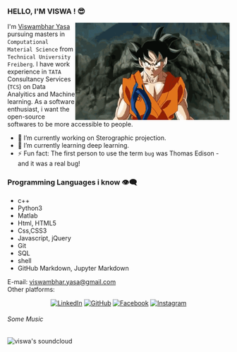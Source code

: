 ### HELLO, I'M VISWA ! :sunglasses:

<img align="right" src="https://github.com/viswambhar-yasa/Viswambhar-yasa/raw/master/giphy.gif"  width="350" height="220"/>

I'm [Viswambhar Yasa](https://github.com/viswambhar-yasa) pursuing masters in `Computational Material Science` from `Technical University Freiberg`. I have work experience in `TATA` Consultancy Services (`TCS`) on Data Analyitics and Machine learning. As a software enthusiast, i want the open-source softwares to be more accessible to people. 

- 🔭 I’m currently working on Sterographic projection.
- 🌱 I’m currently learning deep learning.
- ⚡ Fun fact: The first person to use the term `bug` was Thomas Edison - and it was a real bug!


### Programming Languages i know :eye_speech_bubble: 
- c++
- Python3
- Matlab
- Html, HTML5
- Css,CSS3
- Javascript, jQuery
- Git
- SQL
- shell
- GitHub Markdown, Jupyter Markdown


E-mail: [viswambhar.yasa@gmail.com](mailto:viswambhar.yasa@gmail.com)\
Other platforms:
<p align="center">
  <a href="https://www.linkedin.com/in/viswambhar-reddy-yasa-2ab5051aa/"><img src="https://img.shields.io/badge/LinkedIn--_.svg?style=flat-square&color=0077B5&logo=linkedin" alt="LinkedIn"></a>
  <a href="https://github.com/viswambhar-yasa"><img src="https://img.shields.io/badge/GitHub--_.svg?style=flat-square&color=181717&labelColor=181717&logo=github" alt="GitHub"></a>
  <a href="https://www.facebook.com/vishwa.HeArTtHrOb143/"><img src="https://img.shields.io/badge/Facebook-FB-blue" alt="Facebook"></a>
  <a href="https://www.instagram.com/viswambhar.yasa/"><img src="https://img.shields.io/badge/Instagram-IN-orange" alt="Instagram"></a>
</p>


###### Some Music
<a href="https://soundcloud.com/vishwambhar-yasa" title='soundcloud'>
    <img align="left" alt="viswa's soundcloud" src="https://img.icons8.com/color/32/000000/soundcloud.png" />
</a>
